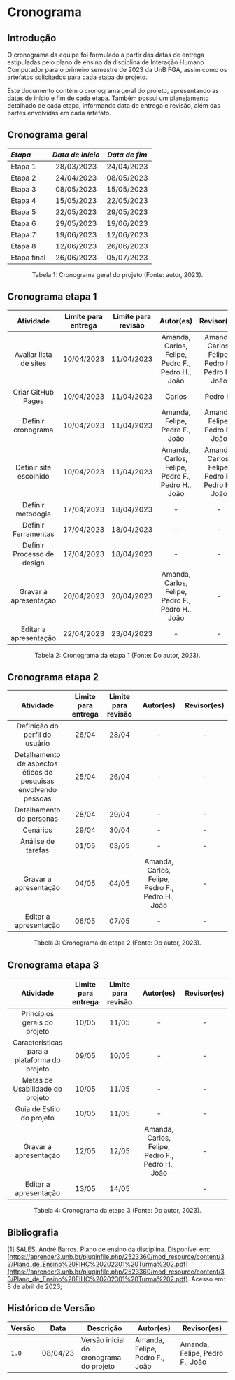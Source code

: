 # Cronograma

## Introdução

O cronograma da equipe foi formulado a partir das datas de entrega estipuladas pelo plano de ensino da disciplina de Interação Humano Computador para o primeiro semestre de 2023 da UnB FGA, assim como os artefatos solicitados para cada etapa do projeto.

Este documento contém o cronograma geral do projeto, apresentando as datas de início e fim de cada etapa. Também possui um planejamento detalhado de cada etapa, informando data de entrega e revisão, além das partes envolvidas em cada artefato.

## Cronograma geral

<center>

*Etapa*     | *Data de início* | *Data de fim*
:--------- | :--------------: | :-----------:
Etapa 1     | 28/03/2023       | 24/04/2023
Etapa 2     | 24/04/2023       | 08/05/2023
Etapa 3     | 08/05/2023       | 15/05/2023
Etapa 4     | 15/05/2023       | 22/05/2023
Etapa 5     | 22/05/2023       | 29/05/2023
Etapa 6     | 29/05/2023       | 19/06/2023
Etapa 7     | 19/06/2023       | 12/06/2023
Etapa 8     | 12/06/2023       | 26/06/2023
Etapa final | 26/06/2023       | 05/07/2023

Tabela 1: Cronograma geral do projeto (Fonte: autor, 2023).

</center>

## Cronograma etapa 1

<center>

**Atividade** | **Limite para entrega** | **Limite para revisão** | **Autor(es)** | **Revisor(es)**
:---------: | :-------------------: | :-------------------: | :---------: | :-----:
Avaliar lista de sites | 10/04/2023 | 11/04/2023 | Amanda, Carlos, Felipe, Pedro F., Pedro H., João | Amanda, Carlos, Felipe, Pedro F., Pedro H., João 
Criar GitHub Pages | 10/04/2023 | 11/04/2023 | Carlos | Pedro H.
Definir cronograma | 10/04/2023 | 11/04/2023 | Amanda, Felipe, Pedro F., João | Amanda, Felipe, Pedro F., João
Definir site escolhido | 10/04/2023 | 11/04/2023 | Amanda, Carlos, Felipe, Pedro F., Pedro H., João | Amanda, Carlos, Felipe, Pedro F., Pedro H., João 
Definir metodogia | 17/04/2023 | 18/04/2023 | - | -
Definir Ferramentas | 17/04/2023 | 18/04/2023 | - | -
Definir Processo de design | 17/04/2023 | 18/04/2023 | - | -
Gravar a apresentação | 20/04/2023 | 20/04/2023 | Amanda, Carlos, Felipe, Pedro F., Pedro H., João | -
Editar a apresentação | 22/04/2023 | 23/04/2023 | - | -

Tabela 2: Cronograma da etapa 1 (Fonte: Do autor, 2023).

</center>

## Cronograma etapa 2

<center>

|                           **Atividade**                           | **Limite para entrega** | **Limite para revisão** |                    **Autor(es)**                   | **Revisor(es)** |
|:---------------------------------------------------------------:|:---------------------:|:---------------------:|:------------------------------------------------:|:-------------:|
|                  Definição do perfil do usuário                 |         26/04         |         28/04         |                         -                        |       -       |
| Detalhamento de aspectos éticos de pesquisas envolvendo pessoas |         25/04         |         26/04         |                         -                        |       -       |
|                     Detalhamento de personas                    |         28/04         |         29/04         |                         -                        |       -       |
|                             Cenários                            |         29/04         |         30/04         |                         -                        |       -       |
|                        Análise de tarefas                       |         01/05         |         03/05         |                         -                        |       -       |
|                      Gravar a apresentação                      |         04/05         |         04/05         | Amanda, Carlos, Felipe, Pedro F., Pedro H., João |       -       |
|                      Editar a apresentação                      |         06/05         |         07/05         |                         -                        |       -       |


Tabela 3: Cronograma da etapa 2 (Fonte: Do autor, 2023).

</center>


## Cronograma etapa 3

<center>

|                 **Atividade**                | **Limite para entrega** | **Limite para revisão** |                   **Autor(es)**                  | **Revisor(es)** |
|:--------------------------------------------:|:-----------------------:|:-----------------------:|:------------------------------------------------:|:---------------:|
|         Princípios gerais do projeto         |          10/05          |          11/05          |                         -                        |        -        |
| Características para a plataforma do projeto |          09/05          |          10/05          |                         -                        |        -        |
|        Metas de Usabilidade do projeto       |          10/05          |          11/05          |                         -                        |        -        |
|           Guia de Estilo do projeto          |          10/05          |          11/05          |                         -                        |        -        |
|             Gravar a apresentação            |          12/05          |          12/05          | Amanda, Carlos, Felipe, Pedro F., Pedro H., João |        -        |
|             Editar a apresentação            |          13/05          |          14/05          |                                                  |        -        |

Tabela 4: Cronograma da etapa 3 (Fonte: Do autor, 2023).

</center>

## Bibliografia

[1] SALES, André Barros. Plano de ensino da disciplina. Disponível em: [https://aprender3.unb.br/pluginfile.php/2523360/mod_resource/content/33/Plano_de_Ensino%20FIHC%20202301%20Turma%202.pdf](https://aprender3.unb.br/pluginfile.php/2523360/mod_resource/content/33/Plano_de_Ensino%20FIHC%20202301%20Turma%202.pdf). Acesso em: 8 de abril de 2023;

## Histórico de Versão

|  Versão  |   Data   |                      Descrição          |    Autor(es)   |  Revisor(es)  |
| -------- | -------- | --------------------------------------- | -------------- | ------------- |
|  `1.0`   | 08/04/23 | Versão inicial do cronograma do projeto |  Amanda, Felipe, Pedro F., João | Amanda, Felipe, Pedro F., João
